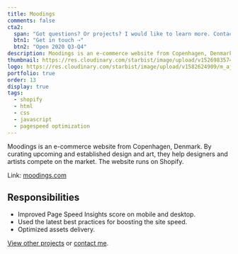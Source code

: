 ```yaml
---
title: Moodings
comments: false
cta2:
  span: "Got questions? Or projects? I would like to learn more. Contact me today!"
  btn1: "Get in touch ⇢"
  btn2: "Open 2020 Q3-Q4"
description: Moodings is an e-commerce website from Copenhagen, Denmark. By curating upcoming and established design and art, they help designers and artists compete on the market. The website runs on Shopify.
thumbnail: https://res.cloudinary.com/starbist/image/upload/v1526983574/m_rjmzz2.png
logo: https://res.cloudinary.com/starbist/image/upload/v1582624909/m_ajy438.png
portfolio: true
order: 13
display: true
tags:
  - shopify
  - html
  - css
  - javascript
  - pagespeed optimization
---
```


Moodings is an e-commerce website from Copenhagen, Denmark. By curating upcoming and established design and art, they help designers and artists compete on the market. The website runs on Shopify.

Link: [moodings.com](//moodings.com/)

## Responsibilities

- Improved Page Speed Insights score on mobile and desktop.
- Used the latest best practices for boosting the site speed.
- Optimized assets delivery.

[View other projects](/portfolio/) or [contact me](/contact/).
